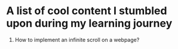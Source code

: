 # A list of cool content I stumbled upon during my learning journey

1. How to implement an infinite scroll on a webpage?
